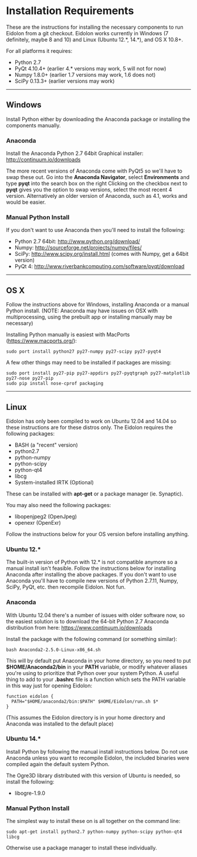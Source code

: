 # Installation Requirements

These are the instructions for installing the necessary components to run Eidolon from a git checkout.
Eidolon works currently in Windows (7 definitely, maybe 8 and 10) and Linux (Ubuntu 12.\*, 14.\*), and OS X 10.8+. 

For all platforms it requires:
 * Python 2.7
 * PyQt 4.10.4+ (earlier 4.\* versions may work, 5 will not for now)
 * Numpy 1.8.0+ (earlier 1.7 versions may work, 1.6 does not)
 * SciPy 0.13.3+ (earlier versions may work)

----

## Windows

Install Python either by downloading the Anaconda package or installing the components manually.

### Anaconda

Install the Anaconda Python 2.7 64bit Graphical installer: http://continuum.io/downloads

The more recent versions of Anaconda come with PyQt5 so we'll have to swap these out.
Go into the **Anaconda Navigator**, select **Environments** and type **pyqt** into the search box on the right
Clicking on the checkbox next to **pyqt** gives you the option to swap versions, select the most recent 4 version.
Alternatively an older version of Anaconda, such as 4.1, works and would be easier.

### Manual Python Install

If you don't want to use Anaconda then you'll need to install the following:

 * Python 2.7 64bit: http://www.python.org/download/
 * Numpy: http://sourceforge.net/projects/numpy/files/
 * SciPy: http://www.scipy.org/install.html (comes with Numpy, get a 64bit version)
 * PyQt 4: http://www.riverbankcomputing.com/software/pyqt/download

----

## OS X

Follow the instructions above for Windows, installing Anaconda or a manual Python install. (NOTE: Anaconda may have issues on OSX with multiprocessing, using the prebuilt app or installing manually may be necessary)

Installing Python manually is easiest with MacPorts (https://www.macports.org/):

    sudo port install python27 py27-numpy py27-scipy py27-pyqt4

A few other things may need to be installed if packages are missing:

    sudo port install py27-pip py27-appdirs py27-pyqtgraph py27-matplotlib py27-nose py27-pip
    sudo pip install nose-cprof packaging

----
## Linux

Eidolon has only been compiled to work on Ubuntu 12.04 and 14.04 so these instructions are for these distros only. The Eidolon requires the following packages:

 * BASH (a "recent" version)
 * python2.7
 * python-numpy
 * python-scipy
 * python-qt4
 * libcg
 * System-installed IRTK (Optional)

These can be installed with **apt-get** or a package manager (ie. Synaptic).

You may also need the following packages:

 * libopenjpeg2 (OpenJpeg)
 * openexr (OpenExr)

Follow the instructions below for your OS version before installing anything.

### Ubuntu 12.*

The built-in version of Python with 12.* is not compatible anymore so a manual install isn't feasible. Follow the instructions below for installing Anaconda after installing the above packages. If you don't want to use Anaconda you'll have to compile new versions of Python 2.7.11, Numpy, SciPy, PyQt, etc. then recompile Eidolon. Not fun.

### Anaconda

With Ubuntu 12.04 there's a number of issues with older software now, so the easiest solution is to download the 64-bit Python 2.7 Anaconda distribution from here: https://www.continuum.io/downloads

Install the package with the following command (or something similar):

    bash Anaconda2-2.5.0-Linux-x86_64.sh

This will by default put Anaconda in your home directory, so you need to put **$HOME/Anaconda2/bin** in your **PATH** variable, or modify whatever aliases you're using to prioritize that Python over your system Python. A useful thing to add to your **.bashrc** file is a function which sets the PATH variable in this way just for opening Eidolon:

    function eidolon {
      PATH="$HOME/anaconda2/bin:$PATH" $HOME/Eidolon/run.sh $*
    }

(This assumes the Eidolon directory is in your home directory and Anaconda was installed to the default place)

### Ubuntu 14.*

Install Python by following the manual install instructions below. Do not use Anaconda unless you want to recompile Eidolon, the included binaries were compiled again the default system Python.

The Ogre3D library distributed with this version of Ubuntu is needed, so install the following:

 * libogre-1.9.0

### Manual Python Install

The simplest way to install these on is all together on the command line:

    sudo apt-get install python2.7 python-numpy python-scipy python-qt4 libcg

Otherwise use a package manager to install these individually.
